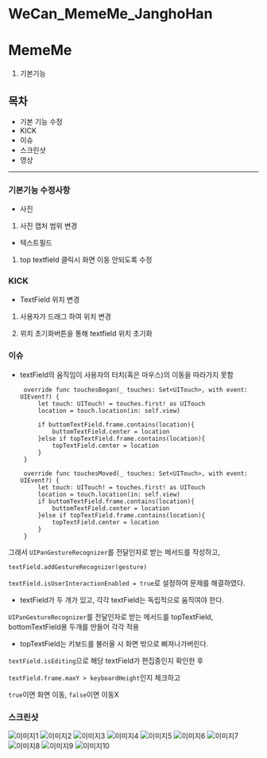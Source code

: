 # WeCan_MemeMe_JanghoHan
# MemeMe
1. 기본기능
## 목차
 - 기본 기능 수정
 - KICK
 - 이슈
 - 스크린샷
 - 영상

---
### 기본기능 수정사항
 - 사진

  1) 사진 캡처 범위 변경

 - 텍스트필드

  1) top textfield 클릭시 화면 이동 안되도록 수정

### KICK
 - TextField 위치 변경

  1) 사용자가 드래그 하여 위치 변경

  2) 위치 초기화버튼을 통해 textfield 위치 초기화

### 이슈
 - textField의 움직임이 사용자의 터치(혹은 마우스)의 이동을 따라가지 못함

        override func touchesBegan(_ touches: Set<UITouch>, with event: UIEvent?) {
            let touch: UITouch! = touches.first! as UITouch
            location = touch.location(in: self.view)

            if buttomTextField.frame.contains(location){
                buttomTextField.center = location
            }else if topTextField.frame.contains(location){
                topTextField.center = location
            }
        }
        
        override func touchesMoved(_ touches: Set<UITouch>, with event: UIEvent?) {
            let touch: UITouch! = touches.first! as UITouch
            location = touch.location(in: self.view)
            if buttomTextField.frame.contains(location){
                buttomTextField.center = location
            }else if topTextField.frame.contains(location){
                topTextField.center = location
            }
        }


 그래서 `UIPanGestureRecognizer`를 전달인자로 받는 메서드를 작성하고, 

 `textField.addGestureRecognizer(gesture)`

 `textField.isUserInteractionEnabled = true`로 설정하여 문제를 해결하였다.

- textField가 두 개가 있고, 각각 textField는 독립적으로 움직여야 한다.

 `UIPanGestureRecognizer`를 전달인자로 받는 메서드를 topTextField, bottomTextField용 두개를 만들어 각각 적용

- topTextField는 키보드를 불러올 시 화면 밖으로 삐져나가버린다.

 `textField.isEditing`으로 해당 textField가 편집중인지 확인한 후

 `textField.frame.maxY > keyboardHeight`인지 체크하고

 `true`이면 화면 이동, `false`이면 이동X

### 스크린샷
![이미지1](https://github.com/BoostCamp/WeCan_MemeMe_JanghoHan/blob/master/images/picture1.png)
![이미지2](https://github.com/BoostCamp/WeCan_MemeMe_JanghoHan/blob/master/images/picture2.png)
![이미지3](https://github.com/BoostCamp/WeCan_MemeMe_JanghoHan/blob/master/images/picture3.png)
![이미지4](https://github.com/BoostCamp/WeCan_MemeMe_JanghoHan/blob/master/images/picture4.png)
![이미지5](https://github.com/BoostCamp/WeCan_MemeMe_JanghoHan/blob/master/images/picture5.png)
![이미지6](https://github.com/BoostCamp/WeCan_MemeMe_JanghoHan/blob/master/images/picture6.png)
![이미지7](https://github.com/BoostCamp/WeCan_MemeMe_JanghoHan/blob/master/images/picture7.png)
![이미지8](https://github.com/BoostCamp/WeCan_MemeMe_JanghoHan/blob/master/images/picture8.png)
![이미지9](https://github.com/BoostCamp/WeCan_MemeMe_JanghoHan/blob/master/images/picture9.png)
![이미지10](https://github.com/BoostCamp/WeCan_MemeMe_JanghoHan/blob/master/images/picture10.png)

    
